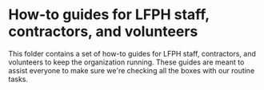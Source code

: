 # How-to guides for LFPH staff, contractors, and volunteers

This folder contains a set of how-to guides for LFPH staff, contractors, and volunteers to keep the organization running. These guides are meant to assist everyone to make sure we're checking all the boxes with our routine tasks.
